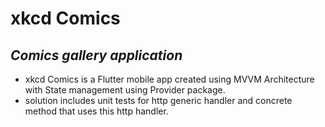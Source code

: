 # xkcd Comics
## _Comics gallery application_


- xkcd Comics is a Flutter mobile app created using MVVM Architecture with State management using Provider package.
- solution includes unit tests for http generic handler and concrete method that uses this http handler.
